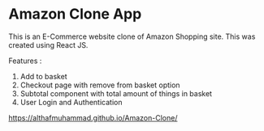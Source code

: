 <h1>Amazon Clone App</h1>

This is an E-Commerce website clone of Amazon Shopping site. This was created using React JS.

Features : 
  1) Add to basket
  2) Checkout page with remove from basket option
  3) Subtotal component with total amount of things in basket
  4) User Login and Authentication
  
  https://althafmuhammad.github.io/Amazon-Clone/
